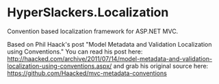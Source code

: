 HyperSlackers.Localization
==========================

Convention based localization framework for ASP.NET MVC.

Based on Phil Haack's post "Model Metadata and Validation Localization using Conventions." 
You can read his post here: http://haacked.com/archive/2011/07/14/model-metadata-and-validation-localization-using-conventions.aspx/
and grab his original source here: https://github.com/Haacked/mvc-metadata-conventions

